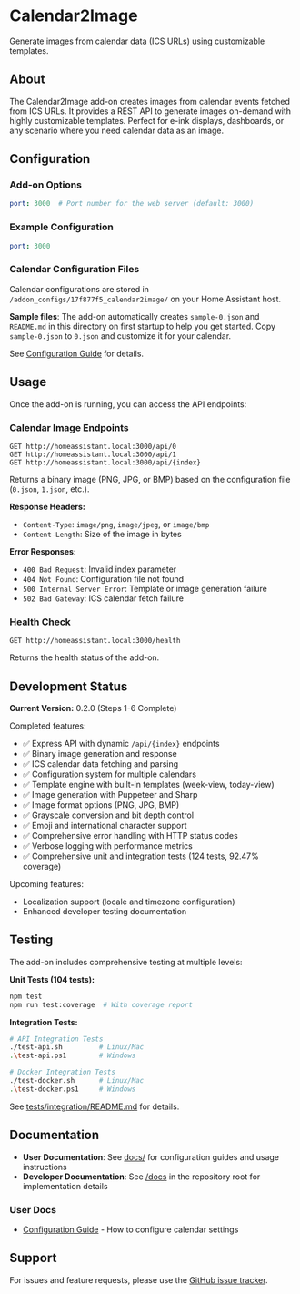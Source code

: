 # Calendar2Image

Generate images from calendar data (ICS URLs) using customizable templates.

## About

The Calendar2Image add-on creates images from calendar events fetched from ICS URLs. It provides a REST API to generate images on-demand with highly customizable templates. Perfect for e-ink displays, dashboards, or any scenario where you need calendar data as an image.

## Configuration

### Add-on Options

```yaml
port: 3000  # Port number for the web server (default: 3000)
```

### Example Configuration

```yaml
port: 3000
```

### Calendar Configuration Files

Calendar configurations are stored in `/addon_configs/17f877f5_calendar2image/` on your Home Assistant host.

**Sample files**: The add-on automatically creates `sample-0.json` and `README.md` in this directory on first startup to help you get started. Copy `sample-0.json` to `0.json` and customize it for your calendar.

See [Configuration Guide](./docs/CONFIGURATION.md) for details.

## Usage

Once the add-on is running, you can access the API endpoints:

### Calendar Image Endpoints
```
GET http://homeassistant.local:3000/api/0
GET http://homeassistant.local:3000/api/1
GET http://homeassistant.local:3000/api/{index}
```

Returns a binary image (PNG, JPG, or BMP) based on the configuration file (`0.json`, `1.json`, etc.).

**Response Headers:**
- `Content-Type`: `image/png`, `image/jpeg`, or `image/bmp`
- `Content-Length`: Size of the image in bytes

**Error Responses:**
- `400 Bad Request`: Invalid index parameter
- `404 Not Found`: Configuration file not found
- `500 Internal Server Error`: Template or image generation failure
- `502 Bad Gateway`: ICS calendar fetch failure

### Health Check
```
GET http://homeassistant.local:3000/health
```

Returns the health status of the add-on.

## Development Status

**Current Version:** 0.2.0 (Steps 1-6 Complete)

Completed features:
- ✅ Express API with dynamic `/api/{index}` endpoints
- ✅ Binary image generation and response
- ✅ ICS calendar data fetching and parsing
- ✅ Configuration system for multiple calendars
- ✅ Template engine with built-in templates (week-view, today-view)
- ✅ Image generation with Puppeteer and Sharp
- ✅ Image format options (PNG, JPG, BMP)
- ✅ Grayscale conversion and bit depth control
- ✅ Emoji and international character support
- ✅ Comprehensive error handling with HTTP status codes
- ✅ Verbose logging with performance metrics
- ✅ Comprehensive unit and integration tests (124 tests, 92.47% coverage)

Upcoming features:
- Localization support (locale and timezone configuration)
- Enhanced developer testing documentation

## Testing

The add-on includes comprehensive testing at multiple levels:

**Unit Tests (104 tests):**
```bash
npm test
npm run test:coverage  # With coverage report
```

**Integration Tests:**
```bash
# API Integration Tests
./test-api.sh         # Linux/Mac
.\test-api.ps1        # Windows

# Docker Integration Tests  
./test-docker.sh      # Linux/Mac
.\test-docker.ps1     # Windows
```

See [tests/integration/README.md](./tests/integration/README.md) for details.

## Documentation

- **User Documentation**: See [docs/](./docs) for configuration guides and usage instructions
- **Developer Documentation**: See [/docs](/docs) in the repository root for implementation details

### User Docs

- [Configuration Guide](./docs/CONFIGURATION.md) - How to configure calendar settings

## Support

For issues and feature requests, please use the [GitHub issue tracker](https://github.com/jantielens/ha-calendar2image/issues).
